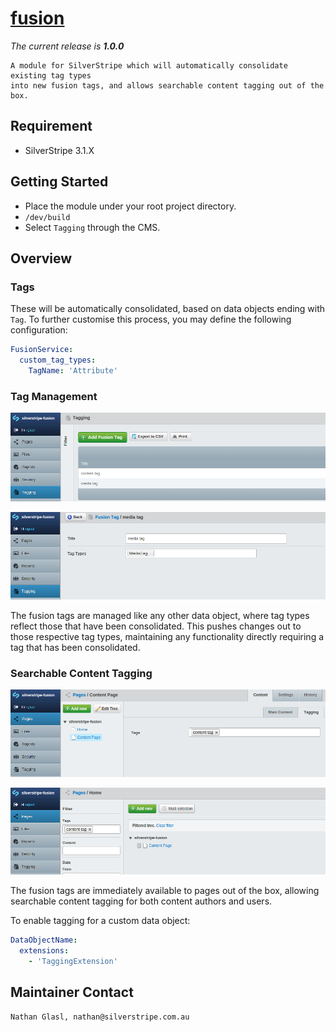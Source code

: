 # [fusion](https://packagist.org/packages/nglasl/silverstripe-fusion)

_The current release is **1.0.0**_

	A module for SilverStripe which will automatically consolidate existing tag types
	into new fusion tags, and allows searchable content tagging out of the box.

## Requirement

* SilverStripe 3.1.X

## Getting Started

* Place the module under your root project directory.
* `/dev/build`
* Select `Tagging` through the CMS.

## Overview

### Tags

These will be automatically consolidated, based on data objects ending with `Tag`. To further customise this process, you may define the following configuration:

```yaml
FusionService:
  custom_tag_types:
    TagName: 'Attribute'
```

### Tag Management

![management](images/fusion-management.png)

![tag](images/fusion-tag.png)

The fusion tags are managed like any other data object, where tag types reflect those that have been consolidated. This pushes changes out to those respective tag types, maintaining any functionality directly requiring a tag that has been consolidated.

### Searchable Content Tagging

![tagging](images/fusion-tagging.png)

![search](images/fusion-filtering.png)

The fusion tags are immediately available to pages out of the box, allowing searchable content tagging for both content authors and users.

To enable tagging for a custom data object:

```yaml
DataObjectName:
  extensions:
    - 'TaggingExtension'
```

## Maintainer Contact

	Nathan Glasl, nathan@silverstripe.com.au
